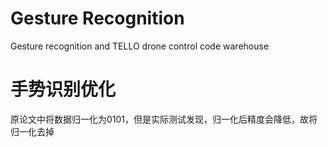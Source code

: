 # Gesture Recognition

Gesture recognition and TELLO drone control code warehouse

# 手势识别优化
原论文中将数据归一化为0101，但是实际测试发现，归一化后精度会降低，故将归一化去掉